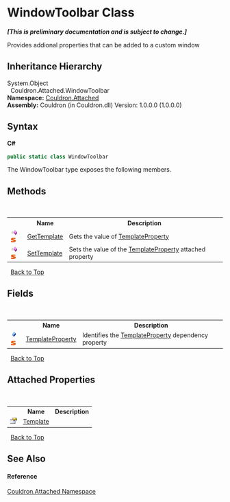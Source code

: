 # WindowToolbar Class
 _**\[This is preliminary documentation and is subject to change.\]**_

Provides addional properties that can be added to a custom window


## Inheritance Hierarchy
System.Object<br />&nbsp;&nbsp;Couldron.Attached.WindowToolbar<br />
**Namespace:**&nbsp;<a href="N_Couldron_Attached">Couldron.Attached</a><br />**Assembly:**&nbsp;Couldron (in Couldron.dll) Version: 1.0.0.0 (1.0.0.0)

## Syntax

**C#**<br />
``` C#
public static class WindowToolbar
```

The WindowToolbar type exposes the following members.


## Methods
&nbsp;<table><tr><th></th><th>Name</th><th>Description</th></tr><tr><td>![Public method](media/pubmethod.gif "Public method")![Static member](media/static.gif "Static member")</td><td><a href="M_Couldron_Attached_WindowToolbar_GetTemplate">GetTemplate</a></td><td>
Gets the value of <a href="F_Couldron_Attached_WindowToolbar_TemplateProperty">TemplateProperty</a></td></tr><tr><td>![Public method](media/pubmethod.gif "Public method")![Static member](media/static.gif "Static member")</td><td><a href="M_Couldron_Attached_WindowToolbar_SetTemplate">SetTemplate</a></td><td>
Sets the value of the <a href="F_Couldron_Attached_WindowToolbar_TemplateProperty">TemplateProperty</a> attached property</td></tr></table>&nbsp;
<a href="#windowtoolbar-class">Back to Top</a>

## Fields
&nbsp;<table><tr><th></th><th>Name</th><th>Description</th></tr><tr><td>![Public field](media/pubfield.gif "Public field")![Static member](media/static.gif "Static member")</td><td><a href="F_Couldron_Attached_WindowToolbar_TemplateProperty">TemplateProperty</a></td><td>
Identifies the <a href="F_Couldron_Attached_WindowToolbar_TemplateProperty">TemplateProperty</a>&nbsp;dependency property</td></tr></table>&nbsp;
<a href="#windowtoolbar-class">Back to Top</a>

## Attached Properties
&nbsp;<table><tr><th></th><th>Name</th><th>Description</th></tr><tr><td>![Public attached property](media/pubproperty.gif "Public attached property")</td><td><a href="P_Couldron_Attached_WindowToolbar_Template">Template</a></td><td /></tr></table>&nbsp;
<a href="#windowtoolbar-class">Back to Top</a>

## See Also


#### Reference
<a href="N_Couldron_Attached">Couldron.Attached Namespace</a><br />